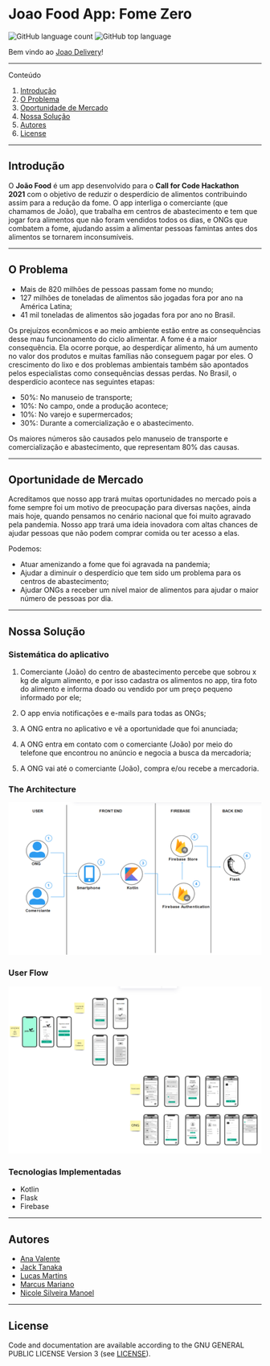 # Joao Food App: Fome Zero

![GitHub language count](https://img.shields.io/github/languages/count/lucaomartins/joao-delivery-app)
![GitHub top language](https://img.shields.io/github/languages/top/lucaomartins/joao-delivery-app)

Bem vindo ao [Joao Delivery](#https:/)!   

---

Conteúdo 


1. [Introdução](#introdução)
1. [O Problema](#o-problema)
1. [Oportunidade de Mercado](#oportunidade-de-mercado)
1. [Nossa Solução](#nossa-solução)
1. [Autores](#autores)
1. [License](#license)

---

## Introdução

O __João Food__ é um app desenvolvido para o __Call for Code Hackathon 2021__ com o objetivo de reduzir o desperdício de alimentos contribuindo assim para a redução da fome.
O app interliga o comerciante (que chamamos de João), que trabalha em centros de abastecimento e tem que jogar fora alimentos que não foram vendidos todos os dias, e ONGs que combatem a fome, ajudando assim a alimentar pessoas famintas antes dos alimentos se tornarem inconsumíveis.


---

## O Problema

- Mais de 820 milhões de pessoas passam fome no mundo;
- 127 milhões de toneladas de alimentos são jogadas fora por ano na América Latina;
- 41 mil toneladas de alimentos são jogadas fora por ano no Brasil.

Os prejuízos econômicos e ao meio ambiente estão entre as consequências desse mau funcionamento do ciclo alimentar.
A fome é a maior consequência. Ela ocorre porque, ao desperdiçar alimento, há um aumento no valor dos produtos e muitas famílias não conseguem pagar por eles. O crescimento do lixo e dos problemas ambientais também são apontados pelos especialistas como consequências dessas perdas.
No Brasil, o desperdício acontece nas seguintes etapas:

- 50%: No manuseio de transporte;
- 10%: No campo, onde a produção acontece;
- 10%: No varejo e supermercados;
- 30%: Durante a comercialização e o abastecimento.

Os maiores números são causados pelo manuseio de transporte e comercialização e abastecimento, que representam 80% das causas.

---

## Oportunidade de Mercado

Acreditamos que nosso app trará muitas oportunidades no mercado pois a fome sempre foi um motivo de preocupação para diversas nações, ainda mais hoje, quando pensamos no cenário nacional que foi muito agravado pela pandemia.
Nosso app trará uma ideia inovadora com altas chances de ajudar pessoas que não podem comprar comida ou ter acesso a elas.

Podemos:

- Atuar amenizando a fome que foi agravada na pandemia;
- Ajudar a diminuir o desperdício que tem sido um problema para os centros de abastecimento;
- Ajudar ONGs a receber um nível maior de alimentos para ajudar o maior número de pessoas por dia.

---

## Nossa Solução

### Sistemática do aplicativo

1. Comerciante (João) do centro de abastecimento percebe que sobrou x kg de algum alimento, e por isso cadastra os alimentos no app, tira foto do alimento e informa doado ou vendido por um preço pequeno informado por ele;

1. O app envia notificações e e-mails para todas as ONGs; 

1. A ONG entra no aplicativo e vê a oportunidade que foi anunciada;

1. A ONG entra em contato com o comerciante (João) por meio do telefone que encontrou no anúncio e negocia a busca da mercadoria;

1. A ONG vai até o comerciante (João), compra e/ou recebe a mercadoria.

### The Architecture

![image info](./img/architecture.png)

### User Flow    

![image info](./img/joao_app.png)

### Tecnologias Implementadas    

- Kotlin
- Flask
- Firebase

---


## Autores

* [Ana Valente](https://github.com/AnaVSSCaldeira)
* [Jack Tanaka](https://www.linkedin.com/in/jackeline-tanaka/)
* [Lucas Martins](https://github.com/lucaomartins/)
* [Marcus Mariano](https://github.com/marcusmariano)
* [Nicole Silveira Manoel](https://www.linkedin.com/in/nicole-silveira-manoel-b04b8b159/)

 
---

## License

Code and documentation are available according to the GNU GENERAL PUBLIC LICENSE Version 3 (see [LICENSE](https://www.gnu.org/licenses/gpl.html)).
